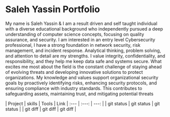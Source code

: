 # Saleh Yassin Portfolio

My name is Saleh Yassin & I am a result driven and self taught individual with a diverse educational background who independently pursued a deep understanding of computer science concepts, focusing on quality assurance, and security. I am interested in an entry level Cybersecurity professional, I have a strong foundation in network security, risk management, and incident response. Analytical thinking, problem solving, and attention to detail are my strengths. I value integrity, confidentiality, and responsibility, and they help me keep data safe and systems secure. What excites me most about the field is the constant challenge of staying ahead of evolving threats and developing innovative solutions to protect organizations.
My knowledge and values support organizational security goals by proactively identifying risks, enhancing security protocols, and ensuring compliance with industry standards. This contributes to safeguarding assets, maintaining trust, and mitigating potential threats

| Project | skills | Tools | Link
| :---         |     :---:      |          ---: |
| git status   | git status     | git status    |
| git diff     | git diff       | git diff      |
